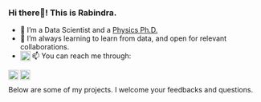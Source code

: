 ### Hi there👋! This is Rabindra.

- 🔭 I’m a Data Scientist and a [Physics Ph.D.](https://scholar.google.com/citations?user=Z8tzkKEAAAAJ&hl=en)
- 🌱 I’m always learning to learn from data, and open for relevant collaborations. 
- 📫 You can reach me through: <a target="_blank" href="mailto:nepalrabindra89@gmail.com">
  <img align="left" alt="Gmail" width="20px" src="https://cdn.jsdelivr.net/npm/simple-icons@v3/icons/gmail.svg" />
</a>
<a target="_blank" href="https://www.linkedin.com/in/nepalrabindra/">
  <img align="left" alt="LinkedIn" width="20px" src="https://cdn.jsdelivr.net/npm/simple-icons@3.13.0/icons/linkedin.svg" />
</a>
<a target="_blank" href="https://twitter.com/ccRabindra">
  <img align="left" alt="Twitter" width="20px" src="https://cdn.jsdelivr.net/npm/simple-icons@v3/icons/twitter.svg" />
</a>
</br>

<!---

<a target="_blank" href="https://fb.com/aryxb">
  <img align="left" alt="Facebook" width="22px" src="https://cdn.jsdelivr.net/npm/simple-icons@v3/icons/facebook.svg" />
</a>
</br>


<img src="https://github-readme-stats.vercel.app/api?username=rnepal2&&show_icons=true&title_color=ffffff&icon_color=bb2acf&text_color=daf7dc&bg_color=191919">
--->

Below are some of my projects. I welcome your feedbacks and questions.
